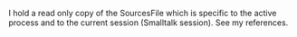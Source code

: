 I hold a read only copy of the SourcesFile which is specific to the active process and to the current session (Smalltalk session). See my references.